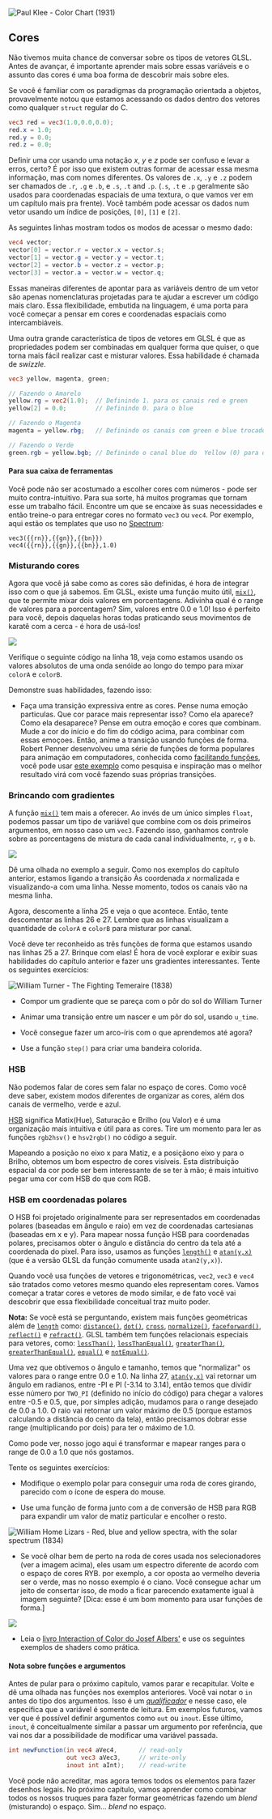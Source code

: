 ![Paul Klee - Color Chart (1931)](klee.jpg)

## Cores

Não tivemos muita chance de conversar sobre os tipos de vetores GLSL. Antes de avançar, é importante aprender mais sobre essas variáveis e o assunto das cores é uma boa forma de descobrir mais sobre eles.

Se você é familiar com os paradigmas da programação orientada a objetos, provavelmente notou que estamos acessando os dados dentro dos vetores como qualquer `struct` regular do C.


```glsl
vec3 red = vec3(1.0,0.0,0.0);
red.x = 1.0;
red.y = 0.0;
red.z = 0.0;
```

Definir uma cor usando uma notação *x*, *y* e *z* pode ser confuso e levar a erros, certo? É por isso que existem outras formar de acessar essa mesma informação, mas com nomes diferentes. Os valores de `.x`, `.y` e `.z` podem ser chamados de `.r`, `.g` e `.b`, e `.s`, `.t` and `.p`. (`.s`, `.t` e `.p` geralmente são usados para coordenadas espaciais de uma textura, o que vamos ver em um capítulo mais pra frente). Você também pode acessar os dados num vetor usando um índice de posições, `[0]`, `[1]` e `[2]`.

As seguintes linhas mostram todos os modos de acessar o mesmo dado:

```glsl
vec4 vector;
vector[0] = vector.r = vector.x = vector.s;
vector[1] = vector.g = vector.y = vector.t;
vector[2] = vector.b = vector.z = vector.p;
vector[3] = vector.a = vector.w = vector.q;
```

Essas maneiras diferentes de apontar para as variáveis dentro de um vetor são apenas nomenclaturas projetadas para te ajudar a escrever um código mais claro. Essa flexibilidade, embutida na linguagem, é uma porta para você começar a pensar em cores e coordenadas espaciais como intercambiáveis.

Uma outra grande característica de tipos de vetores em GLSL é que as propriedades podem ser combinadas em qualquer forma que quiser, o que torna mais fácil realizar cast e misturar valores. Essa habilidade é chamada de *swizzle*.

```glsl
vec3 yellow, magenta, green;

// Fazendo o Amarelo
yellow.rg = vec2(1.0);  // Definindo 1. para os canais red e green 
yellow[2] = 0.0;        // Definindo 0. para o blue 

// Fazendo o Magenta
magenta = yellow.rbg;   // Definindo os canais com green e blue trocados

// Fazendo o Verde
green.rgb = yellow.bgb; // Definindo o canal blue do  Yellow (0) para os canais red e blue 
```

#### Para sua caixa de ferramentas

Você pode não ser acostumado a escolher cores com números - pode ser muito contra-intuitivo. Para sua sorte, há muitos programas que tornam esse um trabalho fácil. Encontre um que se encaixe às suas necessidades e então treine-o para entregar cores no formato `vec3` ou `vec4`. Por exemplo, aqui estão os templates que uso no [Spectrum](http://www.eigenlogik.com/spectrum/mac):

```
vec3({{rn}},{{gn}},{{bn}})
vec4({{rn}},{{gn}},{{bn}},1.0)
```

### Misturando cores

Agora que você já sabe como as cores são definidas, é hora de integrar isso com o que já sabemos. Em GLSL, existe uma função muito útil, [`mix()`](../glossary/?search=mix), que te permite mixar dois valores em porcentagens. Adivinha qual é o range de valores para a porcentagem? Sim, valores entre 0.0 e 1.0! Isso é perfeito para você, depois daquelas horas todas praticando seus movimentos de karatê com a cerca - é hora de usá-los!

![](mix-f.jpg)

Verifique o seguinte código na linha 18, veja como estamos usando os valores absolutos de uma onda senóide ao longo do tempo para mixar `colorA` e `colorB`.

<div class="codeAndCanvas" data="mix.frag"></div>

Demonstre suas habilidades, fazendo isso:

* Faça uma transição expressiva entre as cores. Pense numa emoção particulas. Que cor parace mais representar isso? Como ela aparece? Como ela desaparece? Pense em outra emoção e cores que combinam. Mude a cor do início e do fim do código acima, para combinar com essas emoçoes. Então, anime a transição usando funções de forma. Robert Penner desenvolveu uma série de funções de forma populares para animação em computadores, conhecida como [facilitando funções](http://easings.net/), você pode usar [este exemplo](../edit.php#06/easing.frag) como pesquisa e inspiração mas o melhor resultado virá com você fazendo suas próprias transições.

### Brincando com gradientes

A função [`mix()`](../glossary/?search=mix) tem mais a oferecer. Ao invés de um único simples `float`, podemos passar um tipo de variável que combine com os dois primeiros argumentos, em nosso caso um `vec3`. Fazendo isso, ganhamos controle sobre as porcentagens de mistura de cada canal individualmente, `r`, `g` e `b`.

![](mix-vec.jpg)

Dê uma olhada no exemplo a seguir. Como nos exemplos do capítulo anterior, estamos ligando a transição Às coordenada *x* normalizada e visualizando-a com uma linha. Nesse momento, todos os canais vão na mesma linha.

Agora, descomente a linha 25 e veja o que acontece. Então, tente descomentar as linhas 26 e 27. Lembre que as linhas visualizam a quantidade de `colorA` e `colorB` para misturar por canal.

<div class="codeAndCanvas" data="gradient.frag"></div>

Você deve ter reconheido as três funções de forma que estamos usando nas linhas 25 a 27. Brinque com elas! É hora de você explorar e exibir suas habilidades do capítulo anterior e fazer uns gradientes interessantes. Tente os seguintes exercícios:

![William Turner - The Fighting Temeraire (1838)](turner.jpg)

* Compor um gradiente que se pareça com o pôr do sol do William Turner 

* Animar uma transição entre um nascer e um pôr do sol, usando `u_time`.

* Você consegue fazer um arco-íris com o que aprendemos até agora?

* Use a função `step()` para criar uma bandeira colorida.

### HSB

Não podemos falar de cores sem falar no espaço de cores. Como você deve saber, existem modos diferentes de organizar as cores, além dos canais de vermelho, verde e azul.

[HSB](http://en.wikipedia.org/wiki/HSL_and_HSV) significa Matix(Hue), Saturação e Brilho (ou Valor) e é uma organização mais intuitiva e útil para as cores. Tire um momento para ler as funções `rgb2hsv()` e  `hsv2rgb()` no código a seguir.

Mapeando a posição no eixo x para Matiz, e a posiçãono eixo y para o Brilho, obtemos um bom espectro de cores visíveis. Esta distribuição espacial da cor pode ser bem interessante de se ter à mão; é mais intuitivo pegar uma cor com HSB do que com RGB.

<div class="codeAndCanvas" data="hsb.frag"></div>

### HSB em coordenadas polares

O HSB foi projetado originalmente para ser representados em coordenadas polares (baseadas em ângulo e raio) em vez de coordenadas cartesianas (baseadas em x e y). Para mapear nossa função HSB para coordenadas polares, precisamos obter o ângulo e distância do centro da tela até a coordenada do pixel. Para isso, usamos as funções [`length()`](../glossary/?search=length) e [`atan(y,x)`](../glossary/?search=atan) (que é a versão GLSL da função comumente usada `atan2(y,x)`).  

Quando você usa funções de vetores e trigonométricas, `vec2`, `vec3` e `vec4` são tratados como vetores mesmo quando eles representam cores. Vamos começar a tratar cores e vetores de modo similar, e de fato você vai descobrir que essa flexibilidade conceitual traz muito poder.


**Nota:** Se você está se perguntando, existem mais funções geométricas além de [`length`](../glossary/?search=length) como: [`distance()`](../glossary/?search=distance), [`dot()`](../glossary/?search=dot), [`cross`](../glossary/?search=cross), [`normalize()`](../glossary/?search=normalize), [`faceforward()`](../glossary/?search=faceforward), [`reflect()`](../glossary/?search=reflect) e [`refract()`](../glossary/?search=refract). GLSL também tem funções relacionais especiais para vetores, como: [`lessThan()`](../glossary/?search=lessThan), [`lessThanEqual()`](../glossary/?search=lessThanEqual), [`greaterThan()`](../glossary/?search=greaterThan), [`greaterThanEqual()`](../glossary/?search=greaterThanEqual), [`equal()`](../glossary/?search=equal) e [`notEqual()`](../glossary/?search=notEqual).

Uma vez que obtivemos o ângulo e tamanho, temos que "normalizar" os valores para o range entre 0.0 e 1.0. Na linha 27, [`atan(y,x)`](../glossary/?search=atan) vai retornar um ângulo em radianos, entre -PI e PI (-3.14 to 3.14), então temos que dividir esse número por `TWO_PI` (definido no início do código) para chegar a valores entre -0.5 e 0.5, que, por simples adição, mudamos para o range desejado de 0.0 a 1.0. O raio vai retornar um valor máximo de 0.5 (porque estamos calculando a distância do cento da tela), então precisamos dobrar esse range (multiplicando por dois) para ter o máximo de 1.0.

Como pode ver, nosso jogo aqui é transformar e mapear ranges para o range de 0.0 a 1.0 que nós gostamos.

<div class="codeAndCanvas" data="hsb-colorwheel.frag"></div>

Tente os seguintes exercícios:

* Modifique o exemplo polar para conseguir uma roda de cores girando, parecido com o ícone de espera do mouse.

* Use uma função de forma junto com a de conversão de HSB para RGB para expandir um valor de matiz particular e encolher o resto.

![William Home Lizars - Red, blue and yellow spectra, with the solar spectrum (1834)](spectrums.jpg)

* Se você olhar bem de perto na roda de cores usada nos selecionadores (ver a imagem acima), eles usam um espectro diferente de acordo com o espaço de cores RYB. por exemplo, a cor oposta ao vermelho deveria ser o verde, mas no nosso exemplo é o ciano. Você consegue achar um jeito de consertar isso, de modo a ficar parecendo exatamente igual à imagem seguinte? [Dica: esse é um bom momento para usar funções de forma.]

![](colorwheel.png)

* Leia o [livro Interaction of Color do Josef Albers'](http://www.goodreads.com/book/show/111113.Interaction_of_Color) e use os seguintes exemplos de shaders como prática.

<div class="glslGallery" data="160505191155,160505193939,160505200330,160509131554,160509131509,160509131420,160509131240" data-properties="clickRun:editor,openFrameIcon:false,showAuthor:false"></div>

#### Nota sobre funções e argumentos

Antes de pular para o próximo capítulo, vamos parar e recapitular. Volte e dê uma olhada nas funções nos exemplos anteriores. Você vai notar o `in` antes do tipo dos argumentos. Isso é um [*qualificador*](http://www.shaderific.com/glsl-qualifiers/#inputqualifier) e nesse caso, ele especifica que a variável é somente de leitura. Em exemplos futuros, vamos ver que é possível definir argumentos como `out` ou `inout`. Esse último, `inout`, é conceitualmente similar a passar um argumento por referência, que vai nos dar a possibilidade de modificar uma variável passada.

```glsl
int newFunction(in vec4 aVec4,      // read-only
                out vec3 aVec3,     // write-only
                inout int aInt);    // read-write
```
Você pode não acreditar, mas agora temos todos os elementos para fazer desenhos legais. No próximo capítulo, vamos aprender como combinar todos os nossos truques para fazer formar geométricas fazendo um *blend* (misturando) o espaço. Sim... *blend* no espaço.

